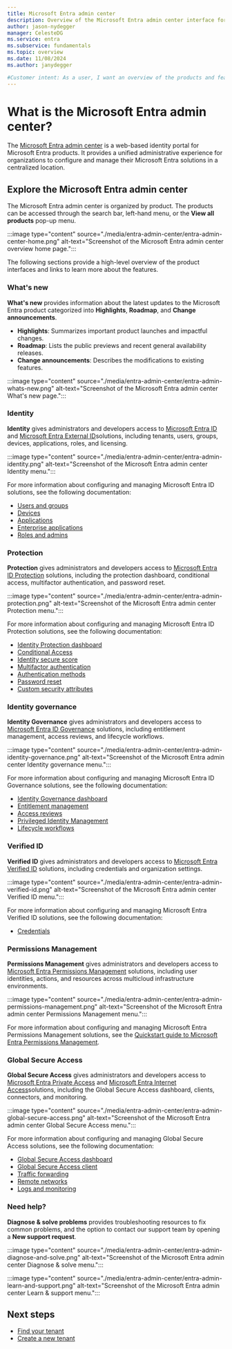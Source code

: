 ```yaml
---
title: Microsoft Entra admin center 
description: Overview of the Microsoft Entra admin center interface for configuring and managing Microsoft Entra products.
author: jason-nydegger
manager: CelesteDG
ms.service: entra
ms.subservice: fundamentals
ms.topic: overview
ms.date: 11/08/2024
ms.author: janydegger

#Customer intent: As a user, I want an overview of the products and features available in the Microsoft Entra admin center and then be able to easily navigate to learn more about those products and features. 
---
```


# What is the Microsoft Entra admin center?

The [Microsoft Entra admin center](https://entra.microsoft.com/) is a web-based identity portal for Microsoft Entra products. It provides a unified administrative experience for organizations to configure and manage their Microsoft Entra solutions in a centralized location.

## Explore the Microsoft Entra admin center

The Microsoft Entra admin center is organized by product. The products can be accessed through the search bar, left-hand menu, or the **View all products** pop-up menu.

:::image type="content" source="./media/entra-admin-center/entra-admin-center-home.png" alt-text="Screenshot of the Microsoft Entra admin center overview home page.":::

The following sections provide a high-level overview of the product interfaces and links to learn more about the features.

### What's new

**What's new** provides information about the latest updates to the Microsoft Entra product categorized into **Highlights**, **Roadmap**, and **Change announcements**.

* **Highlights**: Summarizes important product launches and impactful changes. 
* **Roadmap**: Lists the public previews and recent general availability releases.
* **Change announcements**: Describes the modifications to existing features.

:::image type="content" source="./media/entra-admin-center/entra-admin-whats-new.png" alt-text="Screenshot of the Microsoft Entra admin center What's new page.":::

### Identity

**Identity** gives administrators and developers access to [Microsoft Entra ID](./whatis.md) and [Microsoft Entra External ID](~/external-identities/external-identities-overview.md)solutions, including tenants, users, groups, devices, applications, roles, and licensing.

:::image type="content" source="./media/entra-admin-center/entra-admin-identity.png" alt-text="Screenshot of the Microsoft Entra admin center Identity menu.":::

For more information about configuring and managing Microsoft Entra ID solutions, see the following documentation:

* [Users and groups](~/identity/users/directory-overview-user-model.md)
* [Devices](~/identity/devices/overview.md)
* [Applications](~/identity-platform/application-model.md)
* [Enterprise applications](~/identity/enterprise-apps/what-is-application-management.md)
* [Roles and admins](~/identity/role-based-access-control/custom-overview.md)

### Protection

**Protection** gives administrators and developers access to [Microsoft Entra ID Protection](~/id-protection/overview-identity-protection.md) solutions, including the protection dashboard, conditional access, multifactor authentication, and password reset.

:::image type="content" source="./media/entra-admin-center/entra-admin-protection.png" alt-text="Screenshot of the Microsoft Entra admin center Protection menu.":::

For more information about configuring and managing Microsoft Entra ID Protection solutions, see the following documentation:

* [Identity Protection dashboard](~/id-protection/id-protection-dashboard.md)
* [Conditional Access](~/identity/conditional-access/overview.md)
* [Identity secure score](~/identity/monitoring-health/concept-identity-secure-score.md)
* [Multifactor authentication](~/identity/authentication/concept-mfa-howitworks.md)
* [Authentication methods](~/identity/authentication/concept-authentication-methods.md)
* [Password reset](~/identity/authentication/concept-sspr-howitworks.md)
* [Custom security attributes](~/fundamentals/custom-security-attributes-overview.md)

### Identity governance

**Identity Governance** gives administrators and developers access to [Microsoft Entra ID Governance](~/id-governance/identity-governance-overview.md) solutions, including entitlement management, access reviews, and lifecycle workflows.

:::image type="content" source="./media/entra-admin-center/entra-admin-identity-governance.png" alt-text="Screenshot of the Microsoft Entra admin center Identity governance menu.":::

For more information about configuring and managing Microsoft Entra ID Governance solutions, see the following documentation:

* [Identity Governance dashboard](~/id-governance/governance-dashboard.md)
* [Entitlement management](~/id-governance/entitlement-management-overview.md)
* [Access reviews](~/id-governance/access-reviews-overview.md)
* [Privileged Identity Management](~/id-governance/privileged-identity-management/pim-configure.md)
* [Lifecycle workflows](~/id-governance/what-are-lifecycle-workflows.md)

### Verified ID

**Verified ID** gives administrators and developers access to [Microsoft Entra Verified ID](~/verified-id/decentralized-identifier-overview.md) solutions, including credentials and organization settings.

:::image type="content" source="./media/entra-admin-center/entra-admin-verified-id.png" alt-text="Screenshot of the Microsoft Entra admin center Verified ID menu.":::

For more information about configuring and managing Microsoft Entra Verified ID solutions, see the following documentation:

* [Credentials](~/verified-id/verifiable-credentials-configure-tenant-quick.md)

### Permissions Management

**Permissions Management** gives administrators and developers access to [Microsoft Entra Permissions Management](~/permissions-management/overview.md) solutions, including user identities, actions, and resources across multicloud infrastructure environments.

:::image type="content" source="./media/entra-admin-center/entra-admin-permissions-management.png" alt-text="Screenshot of the Microsoft Entra admin center Permissions Management menu.":::

For more information about configuring and managing Microsoft Entra Permissions Management solutions, see the [Quickstart guide to Microsoft Entra Permissions Management](~/permissions-management/permissions-management-quickstart-guide.md).

### Global Secure Access

**Global Secure Access** gives administrators and developers access to [Microsoft Entra Private Access](~/global-secure-access/overview-what-is-global-secure-access.md#microsoft-entra-private-access) and [Microsoft Entra Internet Access](~/global-secure-access/overview-what-is-global-secure-access.md#microsoft-entra-internet-access)solutions, including the Global Secure Access dashboard, clients, connectors, and monitoring.

:::image type="content" source="./media/entra-admin-center/entra-admin-global-secure-access.png" alt-text="Screenshot of the Microsoft Entra admin center Global Secure Access menu.":::

For more information about configuring and managing Global Secure Access solutions, see the following documentation:

* [Global Secure Access dashboard](~/global-secure-access/concept-traffic-dashboard.md)
* [Global Secure Access client](~/global-secure-access/concept-clients.md)
* [Traffic forwarding](~/global-secure-access/concept-traffic-forwarding.md)
* [Remote networks](~/global-secure-access/concept-remote-network-connectivity.md)
* [Logs and monitoring](~/global-secure-access/concept-global-secure-access-logs-monitoring.md)

### Need help?

**Diagnose & solve problems** provides troubleshooting resources to fix common problems, and the option to contact our support team by opening a **New support request**.

:::image type="content" source="./media/entra-admin-center/entra-admin-diagnose-and-solve.png" alt-text="Screenshot of the Microsoft Entra admin center Diagnose & solve menu.":::

:::image type="content" source="./media/entra-admin-center/entra-admin-learn-and-support.png" alt-text="Screenshot of the Microsoft Entra admin center Learn & support menu.":::

## Next steps

* [Find your tenant](./how-to-find-tenant.md)
* [Create a new tenant](./create-new-tenant.md)